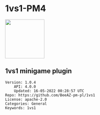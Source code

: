 # 1vs1-PM4
<img src="https://raw.githubusercontent.com/BeeAZ-pm-pl/1vs1/b637ac55186d8b4cff174e1695fb407b22c854b6/1vs1/icon.png" width="128" height="128" />

## 1vs1 minigame plugin
```properties
Version: 1.0.4
    API: 4.0.0
    Updated: 16-05-2022 00:28:57 UTC
Repo: https://github.com/BeeAZ-pm-pl/1vs1
License: apache-2.0
Categories: General
Keywords: 1vs1
```